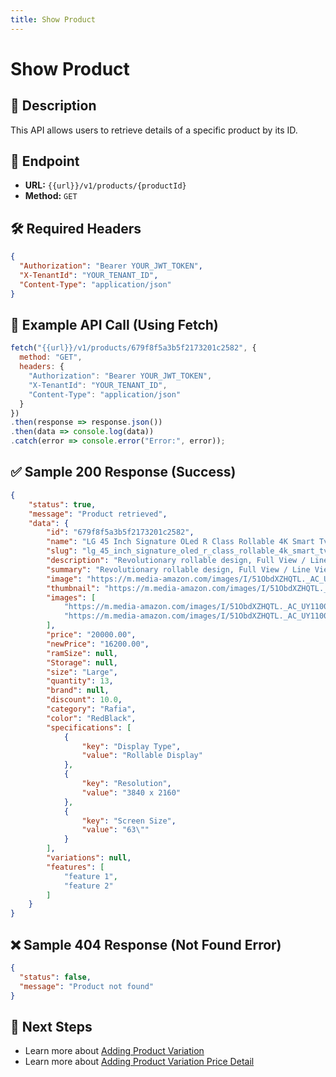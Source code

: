 ```yaml
---
title: Show Product
---
```


# Show Product

## 📌 Description
This API allows users to retrieve details of a specific product by its ID.

## 🔗 Endpoint
- **URL:** `{{url}}/v1/products/{productId}`
- **Method:** `GET`

## 🛠️ Required Headers
```json
{
  "Authorization": "Bearer YOUR_JWT_TOKEN",
  "X-TenantId": "YOUR_TENANT_ID",
  "Content-Type": "application/json"
}
```

## 📡 Example API Call (Using Fetch)
```javascript
fetch("{{url}}/v1/products/679f8f5a3b5f2173201c2582", {
  method: "GET",
  headers: {
    "Authorization": "Bearer YOUR_JWT_TOKEN",
    "X-TenantId": "YOUR_TENANT_ID",
    "Content-Type": "application/json"
  }
})
.then(response => response.json())
.then(data => console.log(data))
.catch(error => console.error("Error:", error));
```

## ✅ Sample 200 Response (Success)
```json
{
    "status": true,
    "message": "Product retrieved",
    "data": {
        "id": "679f8f5a3b5f2173201c2582",
        "name": "LG 45 Inch Signature OLed R Class Rollable 4K Smart Tv",
        "slug": "lg_45_inch_signature_oled_r_class_rollable_4k_smart_tv-0261075",
        "description": "Revolutionary rollable design, Full View / Line View / Zero View, OLED technology with self-illuminating pixels, Smart TV webOS 6.0 with pointer remote control",
        "summary": "Revolutionary rollable design, Full View / Line View / Zero View, OLED technology with self-illuminating pixels",
        "image": "https://m.media-amazon.com/images/I/51ObdXZHQTL._AC_UY1100_.jpg",
        "thumbnail": "https://m.media-amazon.com/images/I/51ObdXZHQTL._AC_UY1100_.jpg",
        "images": [
            "https://m.media-amazon.com/images/I/51ObdXZHQTL._AC_UY1100_.jpg",
            "https://m.media-amazon.com/images/I/51ObdXZHQTL._AC_UY1100_.jpg"
        ],
        "price": "20000.00",
        "newPrice": "16200.00",
        "ramSize": null,
        "Storage": null,
        "size": "Large",
        "quantity": 13,
        "brand": null,
        "discount": 10.0,
        "category": "Rafia",
        "color": "RedBlack",
        "specifications": [
            {
                "key": "Display Type",
                "value": "Rollable Display"
            },
            {
                "key": "Resolution",
                "value": "3840 x 2160"
            },
            {
                "key": "Screen Size",
                "value": "63\""
            }
        ],
        "variations": null,
        "features": [
            "feature 1",
            "feature 2"
        ]
    }
}
```

## ❌ Sample 404 Response (Not Found Error)
```json
{
  "status": false,
  "message": "Product not found"
}
```

## 🔗 Next Steps
- Learn more about [Adding Product Variation](./update-product-variation-price-detail.md)
- Learn more about [Adding Product Variation Price Detail](./delete-product-variation-price-detail.md)

